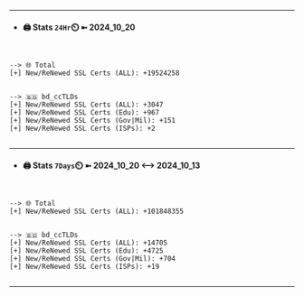 

---
- #### 🖨️ **Stats** `24Hr`⏲️ ➼ 2024_10_20
```console


--> 🌐 Total
[+] New/ReNewed SSL Certs (ALL): +19524258


--> 🇧🇩 bd_ccTLDs
[+] New/ReNewed SSL Certs (ALL): +3047
[+] New/ReNewed SSL Certs (Edu): +967
[+] New/ReNewed SSL Certs (Gov|Mil): +151
[+] New/ReNewed SSL Certs (ISPs): +2


```

---
- #### 🖨️ **Stats** `7Days`⏲️ ➼ 2024_10_20 <--> 2024_10_13
```console


--> 🌐 Total
[+] New/ReNewed SSL Certs (ALL): +101848355


--> 🇧🇩 bd_ccTLDs
[+] New/ReNewed SSL Certs (ALL): +14705
[+] New/ReNewed SSL Certs (Edu): +4725
[+] New/ReNewed SSL Certs (Gov|Mil): +704
[+] New/ReNewed SSL Certs (ISPs): +19


```

---

